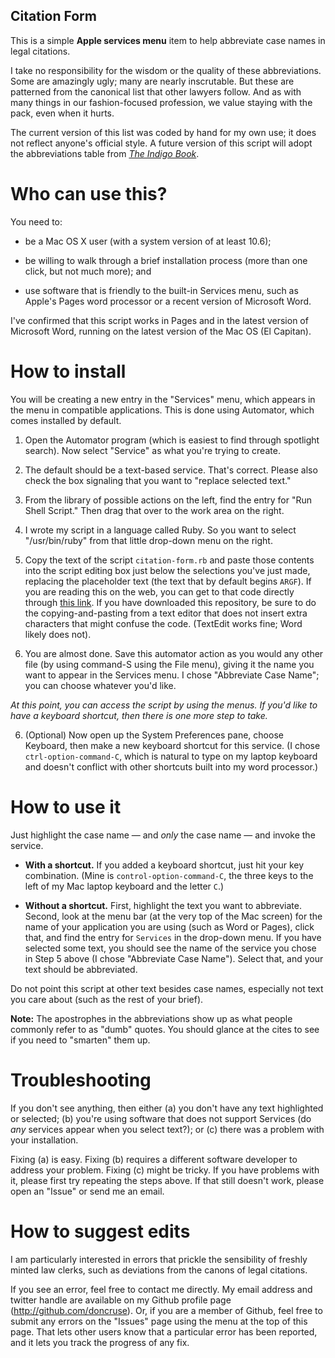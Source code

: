 Citation Form
-------------

This is a simple **Apple services menu** item to help abbreviate case names in legal citations.

I take no responsibility for the wisdom or the quality of these abbreviations.  Some are amazingly ugly; many are nearly inscrutable.  But these are patterned from the canonical list that other lawyers follow.  And as with many things in our fashion-focused profession, we value staying with the pack, even when it hurts.

The current version of this list was coded by hand for my own use; it does not reflect anyone's official style. A future version of this script will adopt the abbreviations table from [*The Indigo Book*](https://github.com/legalmakers/indigo-book/).

# Who can use this?

You need to:

* be a Mac OS X user (with a system version of at least 10.6);

* be willing to walk through a brief installation process (more than one click, but not much more); and

* use software that is friendly to the built-in Services menu, such as Apple's Pages word processor or a recent version of Microsoft Word.

I've confirmed that this script works in Pages and in the latest version of Microsoft Word, running on the latest version of the Mac OS (El Capitan).

# How to install

You will be creating a new entry in the "Services" menu, which appears in the menu in compatible applications. This is done using Automator, which comes installed by default.

1. Open the Automator program (which is easiest to find through spotlight search).  Now select "Service" as what you're trying to create.

1. The default should be a text-based service.  That's correct.  Please also check the box signaling that you want to "replace selected text."

2. From the library of possible actions on the left, find the entry for "Run Shell Script."  Then drag that over to the work area on the right.

3. I wrote my script in a language called Ruby.  So you want to select "/usr/bin/ruby" from that little drop-down menu on the right.

4. Copy the text of the script `citation-form.rb` and paste those contents into the script editing box just below the selections you've just made, replacing the placeholder text (the text that by default begins `ARGF`). If you are reading this on the web, you can get to that code directly through [this link](https://raw.githubusercontent.com/doncruse/citation-form/master/citation-form.rb). If you have downloaded this repository, be sure to do the copying-and-pasting from a text editor that does not insert extra characters that might confuse the code. (TextEdit works fine; Word likely does not).

5. You are almost done. Save this automator action as you would any other file (by using command-S using the File menu), giving it the name you want to appear in the Services menu.  I chose "Abbreviate Case Name"; you can choose whatever you'd like.

*At this point, you can access the script by using the menus. If you'd like to have a keyboard shortcut, then there is one more step to take.*

6. (Optional)  Now open up the System Preferences pane, choose Keyboard, then make a new keyboard shortcut for this service.  (I chose `ctrl-option-command-C`, which is natural to type on my laptop keyboard and doesn't conflict with other shortcuts built into my word processor.)

# How to use it

Just highlight the case name &mdash; and *only* the case name &mdash; and invoke the service.  

* **With a shortcut.** If you added a keyboard shortcut, just hit your key combination.  (Mine is `control-option-command-C`, the three keys to the left of my Mac laptop keyboard and the letter `C`.)  

* **Without a shortcut.** First, highlight the text you want to abbreviate. Second, look at the menu bar (at the very top of the Mac screen) for the name of your application you are using (such as Word or Pages), click that, and find the entry for `Services` in the drop-down menu. If you have selected some text, you should see the name of the service you chose in Step 5 above (I chose "Abbreviate Case Name"). Select that, and your text should be abbreviated.

Do not point this script at other text besides case names, especially not text you care about (such as the rest of your brief).

**Note:** The apostrophes in the abbreviations show up as what people commonly refer to as "dumb" quotes.  You should glance at the cites to see if you need to "smarten" them up.

# Troubleshooting

If you don't see anything, then either (a) you don't have any text highlighted or selected; (b) you're using software that does not support Services (do *any* services appear when you select text?); or (c) there was a problem with your installation.

Fixing (a) is easy.  Fixing (b) requires a different software developer to address your problem.  Fixing (c) might be tricky.  If you have problems with it, please first try repeating the steps above.  If that still doesn't work, please open an "Issue" or send me an email.

# How to suggest edits

I am particularly interested in errors that prickle the sensibility of freshly minted law clerks, such as deviations from the canons of legal citations.

If you see an error, feel free to contact me directly.  My email address and twitter handle are available on my Github profile page (http://github.com/doncruse).  Or, if you are a member of Github, feel free to submit any errors on the "Issues" page using the menu at the top of this page.  That lets other users know that a particular error has been reported, and it lets you track the progress of any fix.
